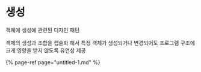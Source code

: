 # 생성

객체에 생성에 관련된 디자인 패턴

객체의 생성과 조합을 캡슐화 해서 특정 객체가 생성되거나 변경되어도 프로그램 구조에 크게 영향을 받지 않도록 유연성 제공

{% page-ref page="untitled-1.md" %}


